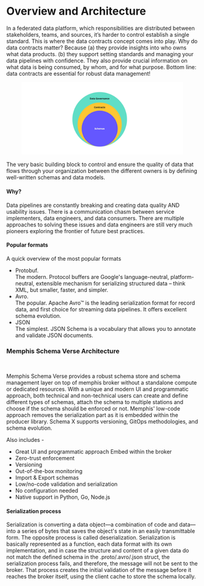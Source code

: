 # Overview and Architecture

In a federated data platform, which responsibilities are distributed between stakeholders, teams, and sources, it’s harder to control establish a single standard. This is where the data contracts concept comes into play. Why do data contracts matter? Because (a) they provide insights into who owns what data products. (b) they support setting standards and managing your data pipelines with confidence. They also provide crucial information on what data is being consumed, by whom, and for what purpose. Bottom line: data contracts are essential for robust data management!

<figure><img src="../../.gitbook/assets/schema 1.jpeg" alt=""><figcaption></figcaption></figure>

The very basic building block to control and ensure the quality of data that flows through your organization between the different owners is by defining well-written schemas and data models.

#### Why?

Data pipelines are constantly breaking and creating data quality AND usability issues. There is a communication chasm between service implementers, data engineers, and data consumers. There are multiple approaches to solving these issues and data engineers are still very much pioneers exploring the frontier of future best practices.

#### Popular formats&#x20;

A quick overview of the most popular formats&#x20;

* Protobuf. \
  The modern. Protocol buffers are Google's language-neutral, platform-neutral, extensible mechanism for serializing structured data – think XML, but smaller, faster, and simpler.&#x20;
* Avro. \
  The popular. Apache Avro™ is the leading serialization format for record data, and first choice for streaming data pipelines. It offers excellent schema evolution.&#x20;
* JSON \
  The simplest. JSON Schema is a vocabulary that allows you to annotate and validate JSON documents.

### Memphis Schema Verse Architecture

<figure><img src="https://lh6.googleusercontent.com/VtydcT2Ajl-JV_CF404Mk6gLeWNVVwceIhvkLGlANrBltLZWuzJOFArB9XmXMKwcI8En_kBI3V3ocSCbk2WDUwg5vbiC53VN-gWEFmOdL6zv3u4J8ASRgSV-0rCCo1cQQ_0HeyBbbi6Jo0d1FJIZ-Ew0krRoZ-HIY6f1XijA9uBOkpZe9tfmovfJHwBGuA" alt=""><figcaption></figcaption></figure>

Memphis Schema Verse provides a robust schema store and schema management layer on top of memphis broker without a standalone compute or dedicated resources. With a unique and modern UI and programmatic approach, both technical and non-technical users can create and define different types of schemas, attach the schema to multiple stations and choose if the schema should be enforced or not. Memphis' low-code approach removes the serialization part as it is embedded within the producer library. Schema X supports versioning, GitOps methodologies, and schema evolution.

Also includes -&#x20;

* Great UI and programmatic approach Embed within the broker&#x20;
* Zero-trust enforcement&#x20;
* Versioning&#x20;
* Out-of-the-box monitoring&#x20;
* Import & Export schemas
* Low/no-code validation and serialization&#x20;
* No configuration needed
* Native support in Python, Go, Node.js

#### Serialization process

Serialization is converting a data object—a combination of code and data—into a series of bytes that saves the object's state in an easily transmittable form. The opposite process is called deserialization. Serialization is basically represented as a function, each data format with its own implementation, and in case the structure and content of a given data do not match the defined schema in the .proto/.avro/.json struct, the serialization process fails, and therefore, the message will not be sent to the broker. That process creates the initial validation of the message before it reaches the broker itself, using the client cache to store the schema locally.

<figure><img src="https://lh5.googleusercontent.com/9ifhev7freLnIYyD_Y3zmrgZAp9-2Bf8eYsSAps0N_77PblO4eG0LGodJY6C6bBmhCxYDRMocztYK3Sge8WMezMMrZFyODEBOw5YZ2xmB7xqqrkhJcds-f67XqHSXNTydr3PpcI2e09yze32L4h0_kg3CcZAxPepTFtJJ_oStF-myZdomFjy2t7XVxZf" alt=""><figcaption></figcaption></figure>
